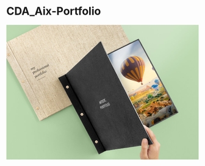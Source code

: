 # CDA_Aix-Portfolio

![Portfolio](https://github.com/Eric-dev13/CDA_Aix-Portfolio/blob/main/assets/image/portfolio.jpg)

